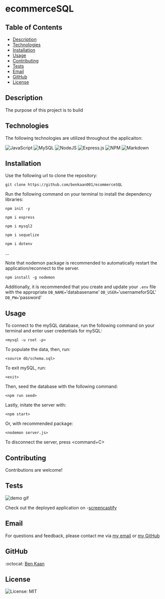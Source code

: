 # ecommerceSQL

  ## Table of Contents

  * [Description](#description)
  * [Technologies](#technologies)
  * [Installation](#installation)
  * [Usage](#usage)
  * [Contributing](#contributing)
  * [Tests](#tests)
  * [Email](#email)
  * [GitHub](#GitHub)
  * [License](#license)

  ## Description
  
  The purpose of this project is to build 



  ## Technologies 

  The following technologies are utilized throughout the applicaiton:

  ![JavaScript](https://img.shields.io/badge/javascript-%23323330.svg?style=for-the-badge&logo=javascript&logoColor=%23F7DF1E)
  ![MySQL](https://img.shields.io/badge/mysql-%2300f.svg?style=for-the-badge&logo=mysql&logoColor=white)
  ![NodeJS](https://img.shields.io/badge/node.js-6DA55F?style=for-the-badge&logo=node.js&logoColor=white)
  ![Express.js](https://img.shields.io/badge/express.js-%23404d59.svg?style=for-the-badge&logo=express&logoColor=%2361DAFB)
  ![NPM](https://img.shields.io/badge/NPM-%23000000.svg?style=for-the-badge&logo=npm&logoColor=white)
  ![Markdown](https://img.shields.io/badge/markdown-%23000000.svg?style=for-the-badge&logo=markdown&logoColor=white)
  





  ## Installation

  Use the following url to clone the repository:

  `git clone https://github.com/benkaan001/ecommerceSQL`


  Run the following command on your terminal to install the dependency libraries:

  `npm init -y`

  `npm i express`

  `npm i mysql2`

  `npm i sequelize`

  `npm i dotenv`


   ...


   Note that nodemon package is recommended to automatically restart the application/reconnect to the server. 

  `npm install -g nodemon` 

   Additionally, it is recommended that you create and update your `.env` file with the appropriate `DB_NAME=`'databasename' `DB_USER=`'usernameforSQL' `DB_PW=`'password' 


  ## Usage

  To connect to the mySQL database, run the following command on your terminal and enter user credentials for mySQL:

  `<mysql -u root -p>`


  To populate the data, then, run:

  `<source db/schema.sql>`


  To exit mySQL, run: 

  `<exit>`

  Then, seed the database with the following command:

  `<npm run seed>`


  Lastly, initate the server with:

  `<npm start>`

  Or, with recommended <nodemon> package:

  `<nodemon server.js>`


  To disconnect the server, press <command+C>

 

  ## Contributing
  
  Contributions are welcome!
  

  ## Tests

  ![demo gif]()
  
  Check out the deployed application on -[screencastify]()
 


  ## Email

  For questions and feedback, please contact me via [my email](mailto:benkaan001@gmail.com) or [my GitHub](https://www.github.com/benkaan001)
  

  ## GitHub

  :octocat: [Ben Kaan](https://www.github.com/benkaan001)
  

  ## License

  
  ![License: MIT](https://img.shields.io/badge/License-MIT-yellow.svg)